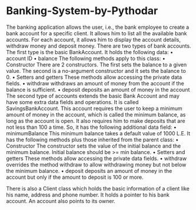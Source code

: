 # Banking-System-by-Pythodar
The banking application allows the user, i.e., the bank employee to create a bank account for a specific client. It allows him to list all the available bank accounts. For each account, it allows him to display the account details, withdraw money and deposit money. 
There are two types of bank accounts. The first type is the basic BankAccount. It holds the following data:
 • account ID 
• balance 
The following methods apply to this class: 
• Constructor There are 2 constructors. The first sets the balance to a given value. The second is a no-argument constructor and it sets the balance to 0.
 • Setters and getters These methods allow accessing the private data fields. 
• withdraw withdraws an amount of money from the account if the balance is sufficient.
 • deposit deposits an amount of money in the account
The second type of accounts extends the basic Bank Account and may have some extra data fields and operations. It is called SavingsBankAccount.
 This account requires the user to keep a minimum amount of money in the account, which is called the minimum balance, as long as the account is open. It also requires him to make deposits that are not less than 100 a time. So, it has the following additional data field:
 • minimumBalance This minimum balance takes a default value of 1000 L.E. 
It has the following methods plus those inherited from the parent class:
 • Constructor The constructor sets the value of the initial balance and the minimum balance. Initial balance should be >= min balance.
 • Setters and getters These methods allow accessing the private data fields. 
• withdraw overrides the method withdraw to allow withdrawing money but not below the minimum balance. 
• deposit deposits an amount of money in the account but only if the amount to deposit is 100 or more. 

There is also a Client class which holds the basic information of a client like his name, 
address and phone number. It holds a pointer to his bank account. An account also points to its owner.

